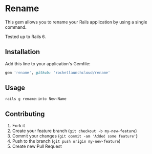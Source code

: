 # Rename

This gem allows you to rename your Rails application by using a single command.

Tested up to Rails 6.

## Installation

Add this line to your application's Gemfile:

```ruby
gem 'rename', github: 'rocketlaunchcloud/rename'
```

## Usage

```
rails g rename:into New-Name
```

## Contributing

1. Fork it
2. Create your feature branch (`git checkout -b my-new-feature`)
3. Commit your changes (`git commit -am 'Added some feature'`)
4. Push to the branch (`git push origin my-new-feature`)
5. Create new Pull Request
